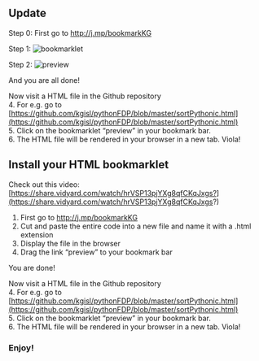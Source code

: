 ## Update

Step 0:
First go to http://j.mp/bookmarkKG

Step 1:
![bookmarklet](https://i.imgur.com/AYixZo9.jpg)

Step 2:
![preview](https://i.imgur.com/luBQPwp.jpg)

And you are all done!

Now visit a HTML file in the Github repository  
4. For e.g. go to [https://github.com/kgisl/pythonFDP/blob/master/sortPythonic.html](https://github.com/kgisl/pythonFDP/blob/master/sortPythonic.html)  
5. Click on the bookmarklet “preview” in your bookmark bar.  
6. The HTML file will be rendered in your browser in a new tab. Viola!

## Install your HTML bookmarklet

Check out this video: [https://share.vidyard.com/watch/hrVSP13pjYXg8qfCKqJxgs?](https://share.vidyard.com/watch/hrVSP13pjYXg8qfCKqJxgs?)

1. First go to http://j.mp/bookmarkKG
2. Cut and paste the entire code into a new file and name it with a .html extension
3. Display the file in the browser
4. Drag the link “preview” to your bookmark bar

You are done!

Now visit a HTML file in the Github repository  
4. For e.g. go to [https://github.com/kgisl/pythonFDP/blob/master/sortPythonic.html](https://github.com/kgisl/pythonFDP/blob/master/sortPythonic.html)  
5. Click on the bookmarklet “preview” in your bookmark bar.  
6. The HTML file will be rendered in your browser in a new tab. Viola!

### Enjoy!
